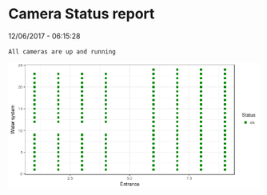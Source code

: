 Camera Status report
================
12/06/2017 - 06:15:28

    All cameras are up and running

![](camreport_files/figure-markdown_github/unnamed-chunk-2-1.png)
